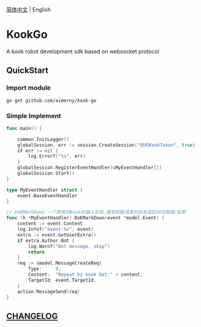 [简体中文](README_ZH.md) | English
# KookGo

A kook robot development sdk based on websocket protocol

## QuickStart

### Import module

```shell
go get github.com/aimerny/kook-go
```

### Simple Implement
```go
func main() {

	common.InitLogger()
	globalSession, err := session.CreateSession("你的KookToken", true)
	if err != nil {
		log.Errorf("%s", err)
	}
	globalSession.RegisterEventHandler(&MyEventHandler{})
	globalSession.Start()
}

type MyEventHandler struct {
	event.BaseEventHandler
}

// DoKMarkDown 一个简单的Kook机器人实现,接受到新消息时会发送回对应频道/私聊
func (h *MyEventHandler) DoKMarkDown(event *model.Event) {
	content := event.Content
	log.Infof("event:%v", event)
	extra := event.GetUserExtra()
	if extra.Author.Bot {
		log.Warnf("Bot message, skip")
		return
	}
	req := &model.MessageCreateReq{
		Type:     9,
		Content:  "Repeat by kook bot:" + content,
		TargetId: event.TargetId,
	}
	action.MessageSend(req)
}
```

## [CHANGELOG](./app/CHANGELOG.md)